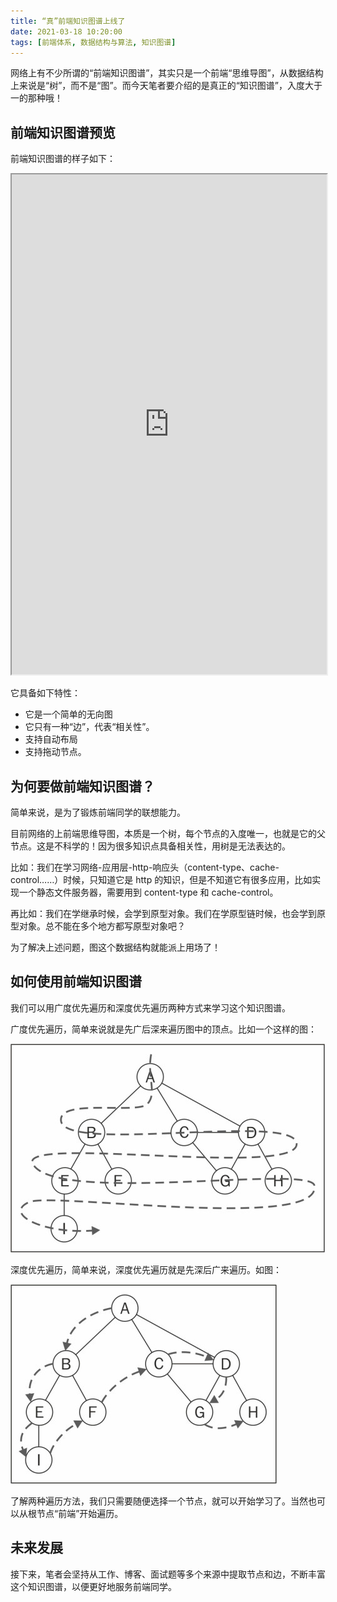 ```yaml
---
title: “真”前端知识图谱上线了
date: 2021-03-18 10:20:00
tags: [前端体系, 数据结构与算法, 知识图谱]
---
```


网络上有不少所谓的“前端知识图谱”，其实只是一个前端“思维导图”，从数据结构上来说是“树”，而不是“图”。而今天笔者要介绍的是真正的“知识图谱”，入度大于一的那种哦！

<!--more-->

## 前端知识图谱预览

前端知识图谱的样子如下：

<iframe width="100%" height="800px" src="https://www.liuyiqi.cn/fe-kg/"></iframe>

它具备如下特性：

- 它是一个简单的无向图
- 它只有一种“边”，代表“相关性”。
- 支持自动布局
- 支持拖动节点。


## 为何要做前端知识图谱？

简单来说，是为了锻炼前端同学的联想能力。

目前网络的上前端思维导图，本质是一个树，每个节点的入度唯一，也就是它的父节点。这是不科学的！因为很多知识点具备相关性，用树是无法表达的。

比如：我们在学习网络-应用层-http-响应头（content-type、cache-control……）时候，只知道它是 http 的知识，但是不知道它有很多应用，比如实现一个静态文件服务器，需要用到 content-type 和 cache-control。

再比如：我们在学继承时候，会学到原型对象。我们在学原型链时候，也会学到原型对象。总不能在多个地方都写原型对象吧？

为了解决上述问题，图这个数据结构就能派上用场了！

## 如何使用前端知识图谱

我们可以用广度优先遍历和深度优先遍历两种方式来学习这个知识图谱。

广度优先遍历，简单来说就是先广后深来遍历图中的顶点。比如一个这样的图：

![](/css/images/1556699036556-1.jpg)

深度优先遍历，简单来说，深度优先遍历就是先深后广来遍历。如图：

![](/css/images/1556699036557-2.jpg)

了解两种遍历方法，我们只需要随便选择一个节点，就可以开始学习了。当然也可以从根节点“前端”开始遍历。

## 未来发展

接下来，笔者会坚持从工作、博客、面试题等多个来源中提取节点和边，不断丰富这个知识图谱，以便更好地服务前端同学。